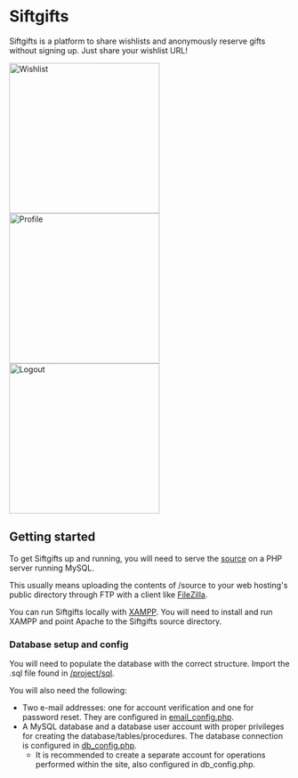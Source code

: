 # Siftgifts

Siftgifts is a platform to share wishlists and anonymously reserve gifts without signing up. Just share your wishlist URL!

<img src="https://github.com/1bengardner/siftgifts/assets/6226898/9abb6fd2-6529-472d-8cc9-02827e90f147" alt="Wishlist" width="270" />
<img src="https://github.com/1bengardner/siftgifts/assets/6226898/5208f40b-0c21-4018-a4b0-3fb9c5f22c0c" alt="Profile" width="270" />
<img src="https://github.com/1bengardner/siftgifts/assets/6226898/0b5361ef-4c9c-4576-ad87-f6f627b2a08c" alt="Logout" width="270" />

## Getting started

To get Siftgifts up and running, you will need to serve the [source](/project/source) on a PHP server running MySQL.

This usually means uploading the contents of /source to your web hosting's public directory through FTP with a client like [FileZilla](https://filezilla-project.org/).

You can run Siftgifts locally with [XAMPP](https://www.apachefriends.org/download.html). You will need to install and run XAMPP and point Apache to the Siftgifts source directory.

### Database setup and config

You will need to populate the database with the correct structure. Import the .sql file found in [/project/sql](/project/sql).

You will also need the following:

- Two e-mail addresses: one for account verification and one for password reset. They are configured in [email_config.php](/project/source/util/email_config.php).
- A MySQL database and a database user account with proper privileges for creating the database/tables/procedures. The database connection is configured in [db_config.php](/project/source/util/db_config.php).
  - It is recommended to create a separate account for operations performed within the site, also configured in db_config.php.
